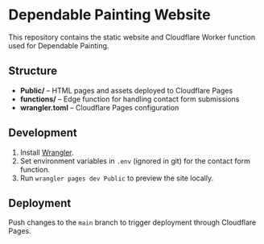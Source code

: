 # Dependable Painting Website

This repository contains the static website and Cloudflare Worker function used for Dependable Painting.

## Structure

- **Public/** – HTML pages and assets deployed to Cloudflare Pages
- **functions/** – Edge function for handling contact form submissions
- **wrangler.toml** – Cloudflare Pages configuration

## Development

1. Install [Wrangler](https://developers.cloudflare.com/workers/wrangler/).
2. Set environment variables in `.env` (ignored in git) for the contact form function.
3. Run `wrangler pages dev Public` to preview the site locally.

## Deployment

Push changes to the `main` branch to trigger deployment through Cloudflare Pages.


